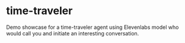 # time-traveler
Demo showcase for a time-traveler agent using Elevenlabs model who would call you and initiate an interesting conversation.


